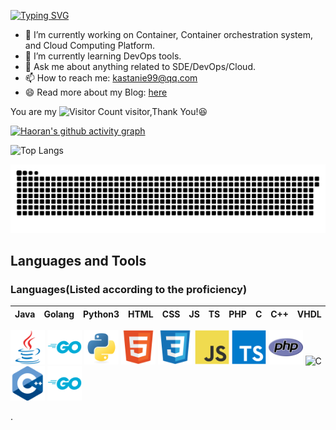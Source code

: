 [![Typing SVG](https://readme-typing-svg.herokuapp.com?font=Fira+Code&size=25&duration=4000&pause=2000&random=false&width=435&lines=Hi+there+%F0%9F%91%8B%2C+I'm+Haoran)](https://git.io/typing-svg)
<!-- [![Yang Haoran's GitHub stats](https://github-readme-stats.vercel.app/api?username=0YHR0)](https://github.com/anuraghazra/github-readme-stats)
-->




- 🔭 I’m currently working on Container, Container orchestration system, and Cloud Computing Platform.
- 🌱 I’m currently learning DevOps tools.
- 💬 Ask me about anything related to SDE/DevOps/Cloud.
- 📫 How to reach me: kastanie99@qq.com
- 😄 Read more about my Blog: [here](http://www.kastanie.top/)


You are my ![Visitor Count](https://profile-counter.glitch.me/0YHR0/count.svg) visitor,Thank You!😆

[![Haoran's github activity graph](https://github-readme-activity-graph.vercel.app/graph?username=0YHR0&theme=dracula)](https://github.com/ashutosh00710/github-readme-activity-graph)

![Top Langs](https://github-readme-stats.vercel.app/api/top-langs/?username=0YHR0&layout=compact&theme=tokyonight)

![](https://raw.githubusercontent.com/0YHR0/0YHR0/main/dist/github-contribution-grid-snake.svg)



## Languages and Tools

<div>
  
### Languages(Listed according to the proficiency)


| Java | Golang | Python3 | HTML | CSS | JS | TS | PHP | C | C++ | VHDL |
|----------|----------|----------|-----|-----|-----|-----|-----|-----|-----|-----|



<img src="https://github.com/devicons/devicon/blob/master/icons/java/java-original.svg" title="Java"  alt="Java" width="55" height="55"/>
<img src="https://github.com/devicons/devicon/blob/master/icons/go/go-original-wordmark.svg" title="Go"  alt="Go" width="55" height="55"/>
<img src="https://github.com/devicons/devicon/blob/master/icons/python/python-original.svg" title="Python"  alt="Python" width="55" height="55"/>
<img src="https://github.com/devicons/devicon/blob/master/icons/html5/html5-original.svg" title="Html"  alt="Html" width="55" height="55"/>
<img src="https://github.com/devicons/devicon/blob/master/icons/css3/css3-original.svg" title="Css"  alt="Css" width="55" height="55"/>
<img src="https://github.com/devicons/devicon/blob/master/icons/javascript/javascript-original.svg" title="JS"  alt="JS" width="55" height="55"/>
<img src="https://github.com/devicons/devicon/blob/master/icons/typescript/typescript-original.svg" title="TS"  alt="TS" width="55" height="55"/>
<img src="https://github.com/devicons/devicon/blob/master/icons/php/php-original.svg" title="PHP"  alt="PHP" width="55" height="55"/>
<img src="https://github.com/devicons/devicon/blob/master/icons/icons/c/c-original.svg" title="C"  alt="C" width="55" height="55"/>
<img src="https://github.com/devicons/devicon/blob/master/icons/cplusplus/cplusplus-original.svg" title="Cpp"  alt="Cpp" width="55" height="55"/>
<img src="https://github.com/devicons/devicon/blob/master/icons/go/go-original-wordmark.svg" title="Go"  alt="Go" width="55" height="55"/>

          
.
<!--[![trophy](https://github-profile-trophy.vercel.app/?username=0YHR0&title=Stars,Followers,Commits,Repositories,MultipleLang,PullRequest&theme=onedark)](https://github.com/ryo-ma/github-profile-trophy) -->
  
